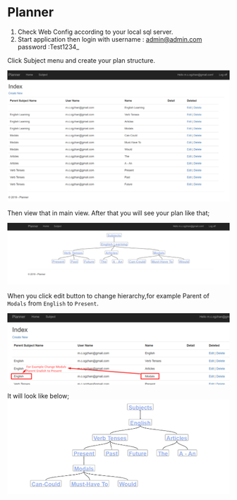 # Planner

1. Check Web Config according to your local sql server.
2. Start application then login with username : admin@admin.com password :Test1234_

Click Subject menu and create your plan structure.

![Plan Manager](https://github.com/domainmurat/Planner/blob/7a7256606e82047d51519c93a5d1e46cc8a6f3f0/PlanManagerPage.PNG?raw=true)

Then view that in main view.
After that you will see your plan like that;

![Main View](https://github.com/domainmurat/Planner/blob/master/IndexPage.PNG?raw=true)

When you click edit button to change hierarchy,for example Parent of `Modals` from `English` to `Present`.

![Location Change](https://github.com/domainmurat/Planner/blob/master/Screenshot_1.png?raw=true)

It will look like below;
![Main View](https://github.com/domainmurat/Planner/blob/master/after.png?raw=true)

